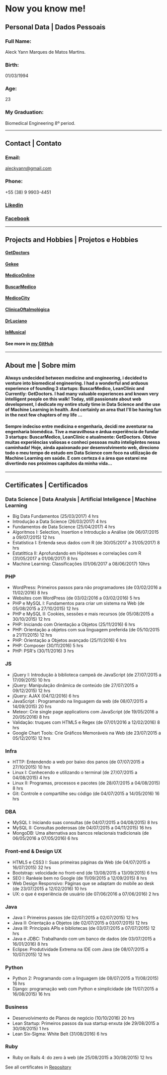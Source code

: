 # Now you know me! 

## Personal Data | Dados Pessoais 

### Full Name:
Aleck Yann Marques de Matos Martins.

### Birth:
01/03/1994

### Age:
23

### My Graduation:
Biomedical Engineering 8º period.

---
## Contact | Contato 

### Email:
aleckyann@gmail.com

### Phone:
+55 (38) 9 9903-4451

### [Likedin](https://www.linkedin.com/in/aleckyann/)

### [Facebook](https://www.facebook.com/aleckyann)

---
## Projects and Hobbies | Projetos e Hobbies 

#### [GetDoctors](http://getdoctors.com.br)
#### [Gekee](http://geekee.com.br)
#### [MedicoOnline](http://medico.online)
#### [BuscarMedico](http://buscarmedico.com.br)
#### [MedicoCity](http://medico.city)
#### [ClinicaOftalmológica](http://clinicaoftalmologicamoc.com.br)
#### [DrLuciano](http://drlucianosolianasser.com.br)
#### [IeMusical](http://iemusical.com.br)

#### See more in [my GitHub](http://github.com/aleckyann)

---
## About me | Sobre mim

#### Always undecided between medicine and engineering, i decided to venture into biomedical engineering. I had a wonderful and arduous experience of founding 3 startups: BuscarMedico, LeanClinic and Currently: GetDoctors. I had many valuable experiences and known very intelligent people on this walk! Today, still passionate about web development, I dedicate my entire study time in Data Science and the use of Machine Learning in health. And certainly an area that I'll be having fun in the next few chapters of my life ...

#### Sempre indeciso entre medicina e engenharia, decidi me aventurar na engenharia biomédica. Tive a maravilhosa e árdua experiência de fundar 3 startups: BuscarMedico, LeanClinic e atualmente: GetDoctors. Obtive muitas experiências valiosas e conheci pessoas muito inteligêntes nessa caminhada! Hoje, ainda apaixonado por desenvolvimento web, direciono todo o meu tempo de estudo em Data Science com foco na utilização de Machine Learning em saúde. E com certeza é a área que estarei me divertindo nos próximos capítulos da minha vida...
    
---
## Certificates | Certificados 

### Data Science | Data Analysis | Artificial Inteligence | Machine Learning
* Big Data Fundamentos (25/03/2017) 4 hrs
* Introdução a Data Science (26/03/2017) 4 hrs
* Fundamentos de Data Science (25/04/2017) 4 hrs
* Algoritmos I: Selection, Insertion e Introdução a Análise (de 06/07/2015 a 09/07/2015) 12 hrs 
* Estatística I: Entenda seus dados com R (de 30/05/2017 a 31/05/2017) 8 hrs 
* Estatíttica II: Aprofundando em Hipóteses e correlações com R (31/05/2017 a 01/06/2017) 8 hrs
* Machine Learning: Classificações (01/06/2017 a 08/06/2017) 10hrs

### PHP
* WordPress: Primeiros passos para não programadores (de 03/02/2016 a 11/02/2016) 8 hrs 
* Websites com WordPress (de 03/02/2016 a 03/02/2016) 5 hrs 
* PHP e MySQL I: Fundamentos para criar um sistema na Web (de 05/08/2015 a 27/10/2015) 12 hrs 
* PHP e MySQL II: Cookies, sessões e mais recursos (de 05/08/2015 a 30/10/2015) 12 hrs
* PHP: Iniciando com Orientação a Objetos (25/11/2016) 6 hrs
* PHP: Orientação a objetos com sua linguagem preferida (de 05/10/2015 a 21/11/2015) 12 hrs
* PHP: Orientação a Objetos avançado (25/11/2016) 6 hrs
* PHP: Composer (30/11/2016) 5 hrs
* PHP: PSR's (30/11/2016) 3 hrs

### JS
* jQuery I: Introdução à biblioteca campeã de JavaScript (de 27/07/2015 a 17/09/2015) 10 hrs 
* jQuery: Manipulação dinâmica de conteúdo (de 27/07/2015 a 09/12/2015) 12 hrs
* jQuery: AJAX (04/12/2016) 6 hrs
* JavaScript : Programando na linguagem da web (de 08/07/2015 a 14/09/2015) 20 hrs 
* Meteor: Crie single page applications com JavaScript (de 19/05/2016 a 20/05/2016) 8 hrs 
* Validação: truques com HTML5 e Regex (de 07/01/2016 a 12/02/2016) 8 hrs 
* Google Chart Tools: Crie Gráficos Memoráveis na Web (de 23/07/2015 a 05/12/2015) 12 hrs 

### Infra
* HTTP: Entendendo a web por baixo dos panos (de 07/07/2015 a 27/10/2015) 10 hrs 
* Linux I: Conhecendo e utilizando o terminal (de 27/07/2015 a 04/08/2015) 4 hrs 
* Linux II: Programas, processos e pacotes (de 28/07/2015 a 04/08/2015) 8 hrs 
* Git: Controle e compartilhe seu código (de 04/07/2015 a 14/05/2016) 16 hrs 

### DBA
* MySQL I: Iniciando suas consultas (de 04/07/2015 a 04/08/2015) 8 hrs 
* MySQL II: Consultas poderosas (de 04/07/2015 a 04/11/2015) 16 hrs 
* MongoDB: Uma alternativa aos bancos relacionais tradicionais (de 06/05/2016 a 07/05/2016) 6 hrs 

### Front-end & Design UX
* HTML5 e CSS3 I: Suas primeiras páginas da Web (de 04/07/2015 a 16/07/2015) 32 hrs 
* Bootstrap: velocidade no front-end (de 13/08/2015 a 13/09/2015) 6 hrs 
* SEO I: Rankeie bem no Google (de 11/09/2015 a 12/09/2015) 8 hrs 
* Web Design Responsivo: Páginas que se adaptam do mobile ao desk (de 23/07/2015 a 12/02/2016) 10 hrs 
* UX: o que é experiência de usuário (de 07/06/2016 a 07/06/2016) 2 hrs 

### Java
* Java I: Primeiros passos (de 02/07/2015 a 02/07/2015) 12 hrs 
* Java II: Orientação a Objetos (de 02/07/2015 a 03/07/2015) 12 hrs 
* Java III: Principais APIs e bibliotecas (de 03/07/2015 a 07/07/2015) 12 hrs 
* Java e JDBC: Trabalhando com um banco de dados (de 03/07/2015 a 16/01/2016) 8 hrs 
* Eclipse: Produtividade Extrema na IDE com Java (de 08/07/2015 a 10/07/2015) 12 hrs 

### Python
* Python 2: Programando com a linguagem (de 08/07/2015 a 11/08/2015) 16 hrs 
* Django: programação web com Python e simplicidade (de 11/07/2015 a 16/08/2015) 16 hrs 

### Business
* Desenvolvimento de Planos de negócio (10/10/2016) 20 hrs
* Lean Startup: Primeiros passos da sua startup enxuta (de 29/08/2015 a 30/08/2015) 1 hrs
* Lean Six-Sigma: White Belt (31/08/2016) 6 hrs

### Ruby
* Ruby on Rails 4: do zero à web (de 25/08/2015 a 30/08/2015) 12 hrs 

See all certificates in [Repository](https://github.com/aleckyann/my-certificates)



